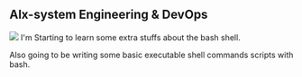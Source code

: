 
## Alx-system Engineering & DevOps
![](https://www.codemotion.com/magazine/wp-content/uploads/2020/09/devops-1024x527.png)
I'm Starting to learn some extra stuffs about the bash shell.

Also going to be writing some basic executable shell commands scripts with bash.
